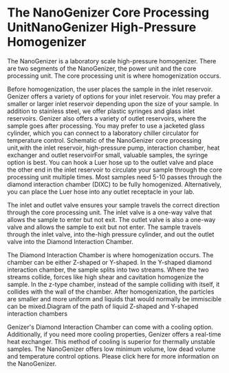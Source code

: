 # The NanoGenizer Core Processing UnitNanoGenizer High-Pressure Homogenizer
 
The NanoGenizer is a laboratory scale high-pressure homogenizer. There are two segments of the NanoGenizer, the power unit and the core processing unit. The core processing unit is where homogenization occurs.


Before homogenization, the user places the sample in the inlet reservoir. Genizer offers a variety of options for your inlet reservoir. You may prefer a smaller or larger inlet reservoir depending upon the size of your sample. In addition to stainless steel, we offer plastic syringes and glass inlet reservoirs. Genizer also offers a variety of outlet reservoirs, where the sample goes after processing. You may prefer to use a jacketed glass cylinder, which you can connect to a laboratory chiller circulator for temperature control. Schematic of the NanoGenizer core processing unit,with the inlet reservoir, high-pressure pump, interaction chamber, heat exchanger and outlet reservoirFor small, valuable samples, the syringe option is best. You can hook a Luer hose up to the outlet valve and place the other end in the inlet reservoir to circulate your sample through the core processing unit multiple times. Most samples need 5-10 passes through the diamond interaction chamber (DIXC) to be fully homogenized. Alternatively, you can place the Luer hose into any outlet receptacle in your lab.

The inlet and outlet valve ensures your sample travels the correct direction through the core processing unit. The inlet valve is a one-way valve that allows the sample to enter but not exit. The outlet valve is also a one-way valve and allows the sample to exit but not enter. The sample travels through the inlet valve, into the-high pressure cylinder, and out the outlet valve into the Diamond Interaction Chamber.
 
The Diamond Interaction Chamber is where homogenization occurs. The chamber can be either Z-shaped or Y-shaped. In the Y-shaped diamond interaction chamber, the sample splits into two streams. Where the two streams collide, forces like high shear and cavitation homogenize the sample. In the z-type chamber, instead of the sample colliding with itself, it collides with the wall of the chamber. After homogenization, the particles are smaller and more uniform and liquids that would normally be immiscible can be mixed.Diagram of the path of liquid Z-shaped and Y-shaped  interaction chambers

Genizer's Diamond Interaction Chamber can come with a cooling option. Additionally, if you need more cooling properties, Genizer offers a real-time heat exchanger. This method of cooling is superior for thermally unstable samples.
The NanoGenizer offers low minimum volume, low dead volume and temperature control options. Please click here for more information on the NanoGenizer.
